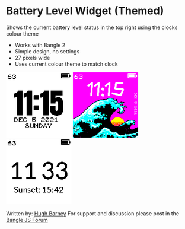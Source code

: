 # Battery Level Widget (Themed)

Shows the current battery level status in the top right using the clocks colour theme

* Works with Bangle 2
* Simple design, no settings
* 27 pixels wide
* Uses current colour theme to match clock

![](screenshot_widbata_1.png)
![](screenshot_widbata_2.png)
![](screenshot_widbata_3.png)

Written by: [Hugh Barney](https://github.com/hughbarney)  For support and discussion please post in the [Bangle JS Forum](http://forum.espruino.com/microcosms/1424/)
